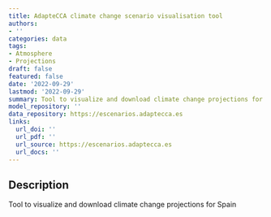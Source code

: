 ```yaml
---
title: AdapteCCA climate change scenario visualisation tool
authors:
- ''
categories: data
tags:
- Atmosphere
- Projections
draft: false
featured: false
date: '2022-09-29'
lastmod: '2022-09-29'
summary: Tool to visualize and download climate change projections for Spain
model_repository: ''
data_repository: https://escenarios.adaptecca.es
links:
  url_doi: ''
  url_pdf: ''
  url_source: https://escenarios.adaptecca.es
  url_docs: ''
---
```


## Description

Tool to visualize and download climate change projections for Spain

